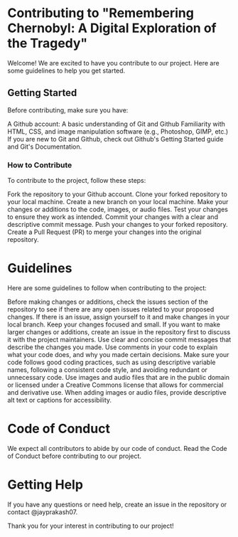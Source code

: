 # Contributing to "Remembering Chernobyl: A Digital Exploration of the Tragedy"

Welcome! We are excited to have you contribute to our project. Here are some guidelines to help you get started.

## Getting Started
Before contributing, make sure you have:

A Github account:
A basic understanding of Git and Github
Familiarity with HTML, CSS, and image manipulation software (e.g., Photoshop, GIMP, etc.)
If you are new to Git and Github, check out Github's Getting Started guide and Git's Documentation.

### How to Contribute
To contribute to the project, follow these steps:

Fork the repository to your Github account.
Clone your forked repository to your local machine.
Create a new branch on your local machine.
Make your changes or additions to the code, images, or audio files.
Test your changes to ensure they work as intended.
Commit your changes with a clear and descriptive commit message.
Push your changes to your forked repository.
Create a Pull Request (PR) to merge your changes into the original repository.

# Guidelines
Here are some guidelines to follow when contributing to the project:

Before making changes or additions, check the issues section of the repository to see if there are any open issues related to your proposed changes. If there is an issue, assign yourself to it and make changes in your local branch.
Keep your changes focused and small. If you want to make larger changes or additions, create an issue in the repository first to discuss it with the project maintainers.
Use clear and concise commit messages that describe the changes you made.
Use comments in your code to explain what your code does, and why you made certain decisions.
Make sure your code follows good coding practices, such as using descriptive variable names, following a consistent code style, and avoiding redundant or unnecessary code.
Use images and audio files that are in the public domain or licensed under a Creative Commons license that allows for commercial and derivative use.
When adding images or audio files, provide descriptive alt text or captions for accessibility.

# Code of Conduct
We expect all contributors to abide by our code of conduct. Read the Code of Conduct before contributing to our project.

# Getting Help
If you have any questions or need help, create an issue in the repository or contact @jayprakash07.

Thank you for your interest in contributing to our project!
